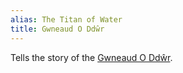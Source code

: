 ```yaml
---
alias: The Titan of Water
title: Gwneaud O Ddŵr
---
```


Tells the story of the [Gwneaud O Ddŵr](Gwneaud%20O%20Dd%C5%B5r.md).
